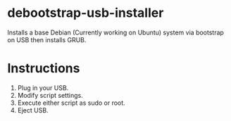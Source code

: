 # debootstrap-usb-installer
Installs a base Debian (Currently working on Ubuntu) system via bootstrap on USB then installs GRUB.

# Instructions

1. Plug in your USB.
2. Modify script settings.
3. Execute either script as sudo or root.
4. Eject USB.
